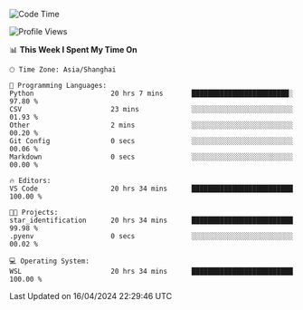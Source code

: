 <!--START_SECTION:waka-->
![Code Time](http://img.shields.io/badge/Code%20Time-1%2C621%20hrs%2043%20mins-blue)

![Profile Views](http://img.shields.io/badge/Profile%20Views-0-blue)

📊 **This Week I Spent My Time On** 

```text
🕑︎ Time Zone: Asia/Shanghai

💬 Programming Languages: 
Python                   20 hrs 7 mins       ████████████████████████░   97.80 % 
CSV                      23 mins             ░░░░░░░░░░░░░░░░░░░░░░░░░   01.93 % 
Other                    2 mins              ░░░░░░░░░░░░░░░░░░░░░░░░░   00.20 % 
Git Config               0 secs              ░░░░░░░░░░░░░░░░░░░░░░░░░   00.06 % 
Markdown                 0 secs              ░░░░░░░░░░░░░░░░░░░░░░░░░   00.00 % 

🔥 Editors: 
VS Code                  20 hrs 34 mins      █████████████████████████   100.00 % 

🐱‍💻 Projects: 
star_identification      20 hrs 34 mins      █████████████████████████   99.98 % 
.pyenv                   0 secs              ░░░░░░░░░░░░░░░░░░░░░░░░░   00.02 % 

💻 Operating System: 
WSL                      20 hrs 34 mins      █████████████████████████   100.00 % 
```


 Last Updated on 16/04/2024 22:29:46 UTC
<!--END_SECTION:waka-->